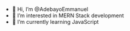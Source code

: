 - 👋 Hi, I’m @AdebayoEmmanuel
- 👀 I’m interested in MERN Stack development
- 🌱 I’m currently learning JavaScript

<!---
AdebayoEmmanuel/AdebayoEmmanuel is a ✨ special ✨ repository because its `README.md` (this file) appears on your GitHub profile.
You can click the Preview link to take a look at your changes.
--->
